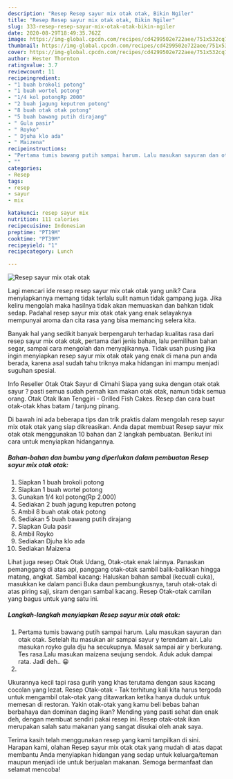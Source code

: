 ```yaml
---
description: "Resep Resep sayur mix otak otak, Bikin Ngiler"
title: "Resep Resep sayur mix otak otak, Bikin Ngiler"
slug: 333-resep-resep-sayur-mix-otak-otak-bikin-ngiler
date: 2020-08-29T18:49:35.762Z
image: https://img-global.cpcdn.com/recipes/cd4299502e722aee/751x532cq70/resep-sayur-mix-otak-otak-foto-resep-utama.jpg
thumbnail: https://img-global.cpcdn.com/recipes/cd4299502e722aee/751x532cq70/resep-sayur-mix-otak-otak-foto-resep-utama.jpg
cover: https://img-global.cpcdn.com/recipes/cd4299502e722aee/751x532cq70/resep-sayur-mix-otak-otak-foto-resep-utama.jpg
author: Hester Thornton
ratingvalue: 3.7
reviewcount: 11
recipeingredient:
- "1 buah brokoli potong"
- "1 buah wortel potong"
- "1/4 kol potongRp 2000"
- "2 buah jagung keputren potong"
- "8 buah otak otak potong"
- "5 buah bawang putih dirajang"
- " Gula pasir"
- " Royko"
- " Djuha klo ada"
- " Maizena"
recipeinstructions:
- "Pertama tumis bawang putih sampai harum. Lalu masukan sayuran dan otak otak. Setelah itu masukan air sampai sayur y terendam air. Lalu masukan royko gula dju ha secukupnya. Masak sampai air y berkurang. Tes rasa.Lalu masukan maizena seujung sendok. Aduk aduk dampai rata. Jadi deh.. 😀"
- ""
categories:
- Resep
tags:
- resep
- sayur
- mix

katakunci: resep sayur mix 
nutrition: 111 calories
recipecuisine: Indonesian
preptime: "PT19M"
cooktime: "PT39M"
recipeyield: "1"
recipecategory: Lunch

---
```



![Resep sayur mix otak otak](https://img-global.cpcdn.com/recipes/cd4299502e722aee/751x532cq70/resep-sayur-mix-otak-otak-foto-resep-utama.jpg)

Lagi mencari ide resep resep sayur mix otak otak yang unik? Cara menyiapkannya memang tidak terlalu sulit namun tidak gampang juga. Jika keliru mengolah maka hasilnya tidak akan memuaskan dan bahkan tidak sedap. Padahal resep sayur mix otak otak yang enak selayaknya mempunyai aroma dan cita rasa yang bisa memancing selera kita.

Banyak hal yang sedikit banyak berpengaruh terhadap kualitas rasa dari resep sayur mix otak otak, pertama dari jenis bahan, lalu pemilihan bahan segar, sampai cara mengolah dan menyajikannya. Tidak usah pusing jika ingin menyiapkan resep sayur mix otak otak yang enak di mana pun anda berada, karena asal sudah tahu triknya maka hidangan ini mampu menjadi suguhan spesial.

Info Reseller Otak Otak Sayur di Cimahi Siapa yang suka dengan otak otak sayur ? pasti semua sudah pernah kan makan otak otak, namun tidak semua orang. Otak Otak Ikan Tenggiri - Grilled Fish Cakes. Resep dan cara buat otak-otak khas batam / tanjung pinang.


Di bawah ini ada beberapa tips dan trik praktis dalam mengolah resep sayur mix otak otak yang siap dikreasikan. Anda dapat membuat Resep sayur mix otak otak menggunakan 10 bahan dan 2 langkah pembuatan. Berikut ini cara untuk menyiapkan hidangannya.

<!--inarticleads1-->

##### Bahan-bahan dan bumbu yang diperlukan dalam pembuatan Resep sayur mix otak otak:

1. Siapkan 1 buah brokoli potong
1. Siapkan 1 buah wortel potong
1. Gunakan 1/4 kol potong(Rp 2.000)
1. Sediakan 2 buah jagung keputren potong
1. Ambil 8 buah otak otak potong
1. Sediakan 5 buah bawang putih dirajang
1. Siapkan  Gula pasir
1. Ambil  Royko
1. Sediakan  Djuha klo ada
1. Sediakan  Maizena


Lihat juga resep Otak Otak Udang, Otak-otak enak lainnya. Panaskan pemanggang di atas api, panggang otak-otak sambil balik-balikkan hingga matang, angkat. Sambal kacang: Haluskan bahan sambal (kecuali cuka), masukkan ke dalam panci Buka daun pembungkusnya, taruh otak-otak di atas piring saji, siram dengan sambal kacang. Resep Otak-otak camilan yang bagus untuk yang satu ini. 

<!--inarticleads2-->

##### Langkah-langkah menyiapkan Resep sayur mix otak otak:

1. Pertama tumis bawang putih sampai harum. Lalu masukan sayuran dan otak otak. Setelah itu masukan air sampai sayur y terendam air. Lalu masukan royko gula dju ha secukupnya. Masak sampai air y berkurang. Tes rasa.Lalu masukan maizena seujung sendok. Aduk aduk dampai rata. Jadi deh.. 😀
1. 


Ukurannya kecil tapi rasa gurih yang khas terutama dengan saus kacang cocolan yang lezat. Resep Otak-otak - Tak terhitung kali kita harus tergoda untuk mengambil otak-otak yang ditawarkan ketika hanya duduk untuk memesan di restoran. Yakin otak-otak yang kamu beli bebas bahan berbahaya dan dominan daging ikan? Mending yang pasti sehat dan enak deh, dengan membuat sendiri pakai resep ini. Resep otak-otak ikan merupakan salah satu makanan yang sangat disukai oleh anak saya. 

Terima kasih telah menggunakan resep yang kami tampilkan di sini. Harapan kami, olahan Resep sayur mix otak otak yang mudah di atas dapat membantu Anda menyiapkan hidangan yang sedap untuk keluarga/teman maupun menjadi ide untuk berjualan makanan. Semoga bermanfaat dan selamat mencoba!
